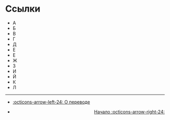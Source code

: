 # Ссылки

- А
- Б
- В
- Г
- Д
- Е
- Е
- Ж
- З
- И
- Й
- К
- Л

------

<div class="grid cards" markdown>

- <div class="card" style="text-align: left;">

    [:octicons-arrow-left-24: О переводе](/help/translation/)

- <div class="card" style="text-align: right;">
  
    [Начало :octicons-arrow-right-24:](/)

</div></div></div>